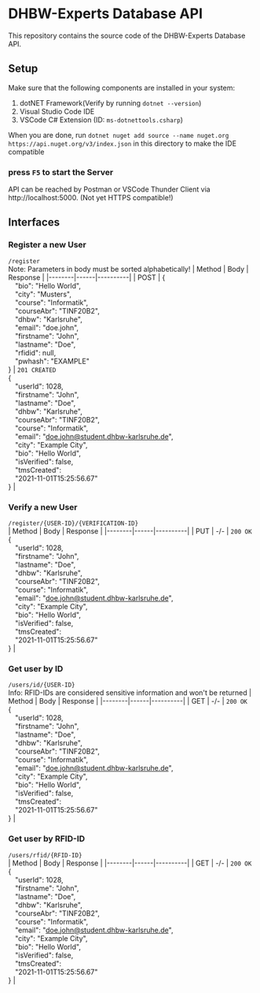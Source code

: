 # DHBW-Experts Database API

This repository contains the source code of the DHBW-Experts Database API.

## Setup

Make sure that the following components are installed in your system:

1. dotNET Framework(Verify by running `dotnet --version`)
2. Visual Studio Code IDE
3. VSCode C# Extension (ID: `ms-dotnettools.csharp`)

When you are done, run `dotnet nuget add source --name nuget.org https://api.nuget.org/v3/index.json` in this directory to make the IDE compatible

### press `F5` to start the Server

API can be reached by Postman or VSCode Thunder Client via http://localhost:5000. (Not yet HTTPS compatible!)

## Interfaces

### <b>Register a new User</b>
`/register`</br>
Note: Parameters in body must be sorted alphabetically!
| Method | Body | Response |
|--------|------|----------|
| POST | {<br>&emsp;"bio": "Hello World",<br>&emsp;"city": "Musters",<br>&emsp;"course": "Informatik",<br>&emsp;"courseAbr": "TINF20B2",<br>&emsp;"dhbw": "Karlsruhe",<br>&emsp;"email": "doe.john",<br>&emsp;"firstname": "John",<br>&emsp;"lastname": "Doe",<br>&emsp;"rfidid": null,<br>&emsp;"pwhash": "EXAMPLE"<br>} | `201 CREATED`<br>{<br>&emsp;"userId": 1028,<br>&emsp;"firstname": "John",<br>&emsp;"lastname": "Doe",<br>&emsp;"dhbw": "Karlsruhe",<br>&emsp;"courseAbr": "TINF20B2",<br>&emsp;"course": "Informatik",<br>&emsp;"email": "doe.john@student.dhbw-karlsruhe.de",<br>&emsp;"city": "Example City",<br>&emsp;"bio": "Hello World",<br>&emsp;"isVerified": false,<br>&emsp;"tmsCreated":<br>&emsp;"2021-11-01T15:25:56.67"<br>} |

### Verify a new User
`/register/{USER-ID}/{VERIFICATION-ID}`</br>
| Method | Body | Response |
|--------|------|----------|
| PUT | -/- | `200 OK`<br>{<br>&emsp;"userId": 1028,<br>&emsp;"firstname": "John",<br>&emsp;"lastname": "Doe",<br>&emsp;"dhbw": "Karlsruhe",<br>&emsp;"courseAbr": "TINF20B2",<br>&emsp;"course": "Informatik",<br>&emsp;"email": "doe.john@student.dhbw-karlsruhe.de",<br>&emsp;"city": "Example City",<br>&emsp;"bio": "Hello World",<br>&emsp;"isVerified": false,<br>&emsp;"tmsCreated":<br>&emsp;"2021-11-01T15:25:56.67"<br>} |

### Get user by ID
`/users/id/{USER-ID}`</br>
Info: RFID-IDs are considered sensitive information and won't be returned
| Method | Body | Response |
|--------|------|----------|
| GET | -/- | `200 OK`<br>{<br>&emsp;"userId": 1028,<br>&emsp;"firstname": "John",<br>&emsp;"lastname": "Doe",<br>&emsp;"dhbw": "Karlsruhe",<br>&emsp;"courseAbr": "TINF20B2",<br>&emsp;"course": "Informatik",<br>&emsp;"email": "doe.john@student.dhbw-karlsruhe.de",<br>&emsp;"city": "Example City",<br>&emsp;"bio": "Hello World",<br>&emsp;"isVerified": false,<br>&emsp;"tmsCreated":<br>&emsp;"2021-11-01T15:25:56.67"<br>} |

### Get user by RFID-ID
`/users/rfid/{RFID-ID}`</br>
| Method | Body | Response |
|--------|------|----------|
| GET | -/- | `200 OK`<br>{<br>&emsp;"userId": 1028,<br>&emsp;"firstname": "John",<br>&emsp;"lastname": "Doe",<br>&emsp;"dhbw": "Karlsruhe",<br>&emsp;"courseAbr": "TINF20B2",<br>&emsp;"course": "Informatik",<br>&emsp;"email": "doe.john@student.dhbw-karlsruhe.de",<br>&emsp;"city": "Example City",<br>&emsp;"bio": "Hello World",<br>&emsp;"isVerified": false,<br>&emsp;"tmsCreated":<br>&emsp;"2021-11-01T15:25:56.67"<br>} |
